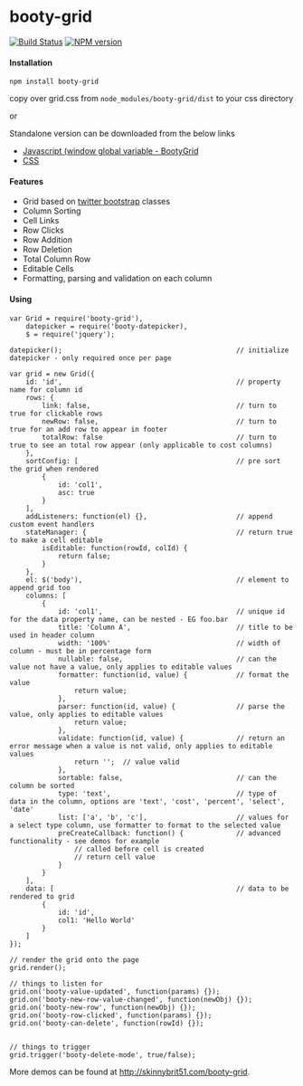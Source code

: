 booty-grid
==========

[![Build Status](https://travis-ci.org/skinnybrit51/booty-grid.svg?branch=master)](https://travis-ci.org/skinnybrit51/booty-grid)
[![NPM version](https://badge.fury.io/js/booty-grid.svg)](http://badge.fury.io/js/booty-grid)

#### Installation

````npm install booty-grid````

copy over grid.css from ````node_modules/booty-grid/dist```` to your css directory

or

Standalone version can be downloaded from the below links

* [Javascript (window global variable - BootyGrid](http://skinnybrit51.com/booty-grid/dist/booty_grid.min.js)
* [CSS](http://skinnybrit51.com/booty-grid/dist/booty_grid.min.css)

#### Features

* Grid based on [twitter bootstrap](http://getbootstrap.com/) classes
* Column Sorting
* Cell Links
* Row Clicks
* Row Addition
* Row Deletion
* Total Column Row
* Editable Cells
* Formatting, parsing and validation on each column

#### Using

````
var Grid = require('booty-grid'),
    datepicker = require('booty-datepicker),
    $ = require('jquery');
    
datepicker();                                           // initialize datepicker - only required once per page

var grid = new Grid({
    id: 'id',                                           // property name for column id
    rows: {
        link: false,                                    // turn to true for clickable rows
        newRow: false,                                  // turn to true for an add row to appear in footer
        totalRow: false                                 // turn to true to see an total row appear (only applicable to cost columns)
    },
    sortConfig: [                                       // pre sort the grid when rendered
        {
            id: 'col1',
            asc: true
        }
    ],
    addListeners: function(el) {},                      // append custom event handlers
    stateManager: {                                     // return true to make a cell editable
        isEditable: function(rowId, colId) {
            return false;
        }
    },
    el: $('body'),                                      // element to append grid too
    columns: [
        {
            id: 'col1',                                 // unique id for the data property name, can be nested - EG foo.bar
            title: 'Column A',                          // title to be used in header column 
            width: '100%'                               // width of column - must be in percentage form
            nullable: false,                            // can the value not have a value, only applies to editable values
            formatter: function(id, value) {            // format the value
                return value;
            },            
            parser: function(id, value) {               // parse the value, only applies to editable values
                return value;
            },
            validate: function(id, value) {             // return an error message when a value is not valid, only applies to editable values
                return '';  // value valid
            },
            sortable: false,                            // can the column be sorted
            type: 'text',                               // type of data in the column, options are 'text', 'cost', 'percent', 'select', 'date'
            list: ['a', 'b', 'c'],                      // values for a select type column, use formatter to format to the selected value
            preCreateCallback: function() {             // advanced functionality - see demos for example
                // called before cell is created
                // return cell value
            }
        }
    ],
    data: [                                             // data to be rendered to grid
        {
            id: 'id',
            col1: 'Hello World'
        }
    ]
});

// render the grid onto the page
grid.render();      

// things to listen for
grid.on('booty-value-updated', function(params) {});
grid.on('booty-new-row-value-changed', function(newObj) {});
grid.on('booty-new-row', function(newObj) {});
grid.on('booty-row-clicked', function(params) {});
grid.on('booty-can-delete', function(rowId) {});


// things to trigger
grid.trigger('booty-delete-mode', true/false);

````

More demos can be found at http://skinnybrit51.com/booty-grid.

